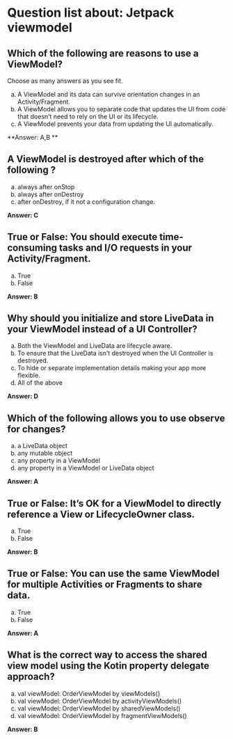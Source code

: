 # Question list about: Jetpack viewmodel
## Which of the following are reasons to use a ViewModel?
Choose as many answers as you see fit.

<ol type="a">
  <li>A ViewModel and its data can survive orientation changes in an Activity/Fragment.</li>
  <li>A ViewModel allows you to separate code that updates the UI from code that doesn’t need to rely on the UI or its lifecycle.</li>
  <li>A ViewModel prevents your data from updating the UI automatically.</li>
</ol>

**Answer: A,B **

## A ViewModel is destroyed after which of the following ?
<ol type="a">
  <li>always after onStop</li>
  <li>always after onDestroy</li>
  <li>after onDestroy, if it not a configuration change.</li>
</ol>

**Answer: C**

## True or False: You should execute time-consuming tasks and I/O requests in your Activity/Fragment.
<ol type="a">
  <li>True</li>
  <li>False</li>
</ol>

**Answer: B**

## Why should you initialize and store LiveData in your ViewModel instead of a UI Controller?

<ol type="a">
  <li>Both the ViewModel and LiveData are lifecycle aware.</li>
  <li>To ensure that the LiveData isn’t destroyed when the UI Controller is destroyed.</li>
  <li>To hide or separate implementation details making your app more flexible.</li>
  <li>All of the above</li>
</ol>

**Answer: D**

## Which of the following allows you to use observe for changes?
<ol type="a">
  <li>a LiveData object</li>
  <li>any mutable object</li>
  <li>any property in a ViewModel</li>
  <li>any property in a ViewModel or LiveData object</li>
</ol>

**Answer: A**

## True or False: It’s OK for a ViewModel to directly reference a View or LifecycleOwner class.
<ol type="a">
  <li>True</li>
  <li>False</li>
</ol>

**Answer: B**

## True or False: You can use the same ViewModel for multiple Activities or Fragments to share data.

<ol type="a">
  <li>True</li>
  <li>False</li>
</ol>

**Answer: A**

## What is the correct way to access the shared view model using the Kotin property delegate approach?
<ol type="a">
  <li>val viewModel: OrderViewModel by viewModels()</li>
  <li>val viewModel: OrderViewModel by activityViewModels()</li>
  <li>val viewModel: OrderViewModel by sharedViewModels()</li>
  <li>val viewModel: OrderViewModel by fragmentViewModels()</li>
</ol>

**Answer: B**

















